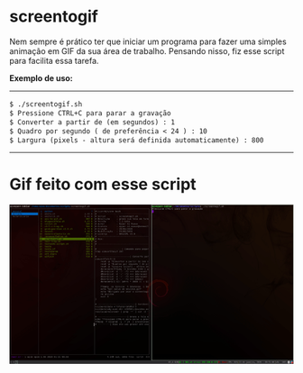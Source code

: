 # screentogif
Nem sempre é prático ter que iniciar um programa para fazer uma simples animação em GIF da sua área de trabalho.
Pensando nisso, fiz esse script para facilita essa tarefa.

<b>Exemplo de uso:</b>

-------------------------------------------------------------------------
	$ ./screentogif.sh
	$ Pressione CTRL+C para parar a gravação
	$ Converter a partir de (em segundos) : 1
	$ Quadro por segundo ( de preferência < 24 ) : 10
	$ Largura (pixels - altura será definida automaticamente) : 800
-------------------------------------------------------------------------

# Gif feito com esse script
![screentogif](https://raw.githubusercontent.com/EppurSiMu0ve/screentogif/master/20200121-005106.avi.gif)
